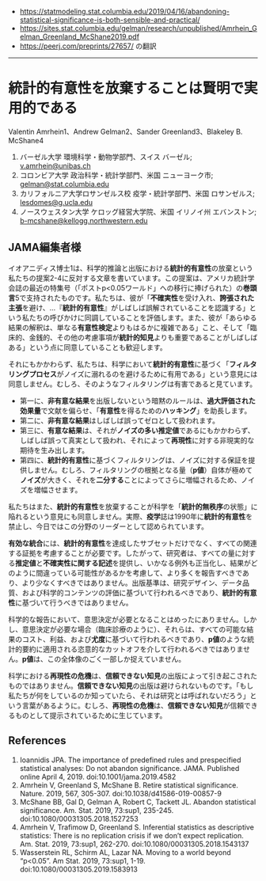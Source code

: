 * https://statmodeling.stat.columbia.edu/2019/04/16/abandoning-statistical-significance-is-both-sensible-and-practical/
* https://sites.stat.columbia.edu/gelman/research/unpublished/Amrhein_Gelman_Greenland_McShane2019.pdf
* https://peerj.com/preprints/27657/
の翻訳

----------

# **統計的有意性を放棄することは賢明で実用的である**

Valentin Amrhein1、Andrew Gelman2、Sander Greenland3、Blakeley B. McShane4

1. バーゼル大学 環境科学・動物学部門、スイス バーゼル; v.amrhein@unibas.ch
2. コロンビア大学 政治科学・統計学部門、米国 ニューヨーク市; gelman@stat.columbia.edu
3. カリフォルニア大学ロサンゼルス校 疫学・統計学部門、米国 ロサンゼルス; lesdomes@g.ucla.edu
4. ノースウェスタン大学 ケロッグ経営大学院、米国 イリノイ州 エバンストン; b-mcshane@kellogg.northwestern.edu

## JAMA編集者様

イオアニディス博士1は、科学的推論と出版における**統計的有意性**の放棄という私たちの提案2-4に反対する文章を書いています。この提案は、アメリカ統計学会誌の最近の特集号（「ポストp<0.05ワールド」への移行に捧げられた）の**巻頭言**5で支持されたものです。私たちは、彼が「**不確実性**を受け入れ、**誇張された主張**を避け、…『**統計的有意性**』がしばしば誤解されていることを認識する」という私たちの呼びかけに同調していることを評価します。また、彼が「あらゆる結果の解釈は、単なる**有意性検定**よりもはるかに複雑である」こと、そして「臨床的、金銭的、その他の考慮事項が**統計的知見**よりも重要であることがしばしばある」という点に同意していることも歓迎します。

それにもかかわらず、私たちは、科学において**統計的有意性**に基づく「**フィルタリングプロセス**がノイズに溺れるのを避けるために有用である」という意見には同意しません。むしろ、そのようなフィルタリングは有害であると見ています。

* 第一に、**非有意な結果**を出版しないという暗黙のルールは、**過大評価された効果量**で文献を偏らせ、「**有意性**を得るための**ハッキング**」を助長します。
* 第二に、**非有意な結果**はしばしば誤ってゼロとして扱われます。
* 第三に、**有意な結果**は、それが**ノイズの多い推定値**であるにもかかわらず、しばしば誤って真実として扱われ、それによって**再現性**に対する非現実的な期待を生み出します。
* 第四に、**統計的有意性**に基づくフィルタリングは、ノイズに対する保証を提供しません。むしろ、フィルタリングの根拠となる量（**p値**）自体が極めて**ノイズ**が大きく、それを**二分する**ことによってさらに増幅されるため、ノイズを増幅させます。

私たちはまた、**統計的有意性**を放棄することが科学を「**統計的無秩序**の状態」に陥れるという意見にも同意しません。実際、**疫学**誌は1990年に**統計的有意性**を禁止し、今日ではこの分野のリーダーとして認められています。

**有効な統合**には、**統計的有意性**を達成したサブセットだけでなく、すべての関連する証拠を考慮することが必要です。したがって、研究者は、すべての量に対する**推定値**と**不確実性に関する記述**を提供し、いかなる例外も正当化し、結果がどのように間違っている可能性があるかを考慮して、より多くを報告すべきであり、より少なくすべきではありません。出版基準は、研究デザイン、データ品質、および科学的コンテンツの評価に基づいて行われるべきであり、**統計的有意性**に基づいて行うべきではありません。

科学的な報告において、意思決定が必要となることはめったにありません。しかし、意思決定が必要な場合（臨床診療のように）、それらは、すべての可能な結果のコスト、利益、および**尤度**に基づいて行われるべきであり、**p値**のような統計的要約に適用される恣意的なカットオフを介して行われるべきではありません。**p値**は、この全体像のごく一部しか捉えていません。

科学における**再現性の危機**は、**信頼できない知見**の出版によって引き起こされたものではありません。**信頼できない知見**の出版は避けられないものです。「もし私たちが何をしているのか知っていたら、それは研究とは呼ばれないだろう」という言葉があるように。むしろ、**再現性の危機**は、**信頼できない知見**が信頼できるものとして提示されているために生じています。

## References

1. Ioannidis JPA. The importance of predefined rules and prespecified statistical analyses: Do not abandon significance. JAMA. Published online April 4, 2019.  doi:10.1001/jama.2019.4582
2. Amrhein V, Greenland S, McShane B. Retire statistical significance. Nature. 2019, 567, 305-307.  doi:10.1038/d41586-019-00857-9
3. McShane BB, Gal D, Gelman A, Robert C, Tackett JL. Abandon statistical significance. Am. Stat. 2019, 73:sup1, 235-245.  doi:10.1080/00031305.2018.1527253
4. Amrhein V, Trafimow D, Greenland S. Inferential statistics as descriptive statistics: There is no replication crisis if we don’t expect replication. Am. Stat. 2019, 73:sup1, 262-270. doi:10.1080/00031305.2018.1543137
5. Wasserstein RL, Schirm AL, Lazar NA. Moving to a world beyond “p<0.05”. Am Stat. 2019, 73:sup1, 1-19. doi:10.1080/00031305.2019.1583913

